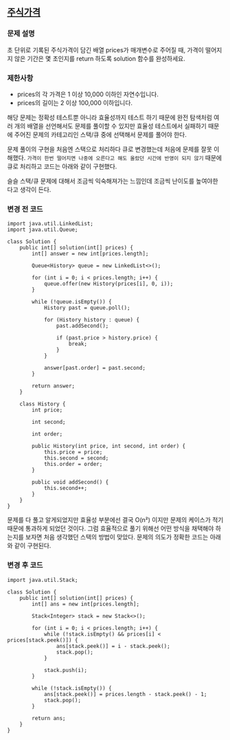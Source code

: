 ## [주식가격](https://school.programmers.co.kr/learn/courses/30/lessons/42584?language=java)

### 문제 설명
초 단위로 기록된 주식가격이 담긴 배열 prices가 매개변수로 주어질 때, 가격이 떨어지지 않은 기간은 몇 초인지를 return 하도록 solution 함수를 완성하세요.

### 제한사항
* prices의 각 가격은 1 이상 10,000 이하인 자연수입니다.
* prices의 길이는 2 이상 100,000 이하입니다.

해당 문제는 정확성 테스트뿐 아니라 효율성까지 테스트 하기 때문에 완전 탐색처럼 여러 개의 배열을 선언해서도 문제를 풀이할 수 있지만 효율성 테스트에서 실패하기 때문에 주어진 문제의 카테고리인 스택/큐 중에 선택해서 문제를 풀어야 한다.

문제 풀이의 구현을 처음엔 스택으로 처리하다 큐로 변경했는데 처음에 문제를 잘못 이해했다. `가격이 한번 떨어지면 나중에 오른다고 해도 올랐던 시간에 반영이 되지 않기` 때문에 큐로 처리하고 코드는 아래와 같이 구현했다.

슬슬 스택/큐 문제에 대해서 조금씩 익숙해져가는 느낌인데 조금씩 난이도를 높여야한다고 생각이 든다.

### 변경 전 코드
```
import java.util.LinkedList;
import java.util.Queue;

class Solution {
    public int[] solution(int[] prices) {
        int[] answer = new int[prices.length];

        Queue<History> queue = new LinkedList<>();

        for (int i = 0; i < prices.length; i++) {
            queue.offer(new History(prices[i], 0, i));
        }

        while (!queue.isEmpty()) {
            History past = queue.poll();

            for (History history : queue) {
                past.addSecond();

                if (past.price > history.price) {
                    break;
                }
            }

            answer[past.order] = past.second;
        }

        return answer;
    }

    class History {
        int price;

        int second;

        int order;

        public History(int price, int second, int order) {
            this.price = price;
            this.second = second;
            this.order = order;
        }

        public void addSecond() {
            this.second++;
        }
    }
}
```

문제를 다 풀고 알게되었지만 효율성 부분에선 결국 O(n²) 이지만 문제의 케이스가 적기 때문에 통과하게 되었던 것이다. 그럼 효율적으로 풀기 위해선 어떤 방식을 채택해야 하는지를 보자면 처음 생각했던 스택의 방법이 맞았다. 문제의 의도가 정확한 코드는 아래와 같이 구현된다. 

### 변경 후 코드
```
import java.util.Stack;

class Solution {
    public int[] solution(int[] prices) {
        int[] ans = new int[prices.length];

        Stack<Integer> stack = new Stack<>();

        for (int i = 0; i < prices.length; i++) {
            while (!stack.isEmpty() && prices[i] < prices[stack.peek()]) {
                ans[stack.peek()] = i - stack.peek();
                stack.pop();
            }
            
            stack.push(i);
        }

        while (!stack.isEmpty()) {
            ans[stack.peek()] = prices.length - stack.peek() - 1;
            stack.pop();
        }

        return ans;
    }
}
```